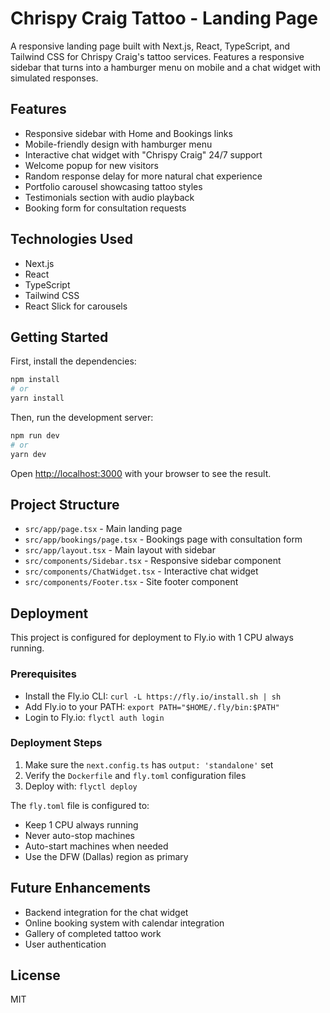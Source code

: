 # Chrispy Craig Tattoo - Landing Page

A responsive landing page built with Next.js, React, TypeScript, and Tailwind CSS for Chrispy Craig's tattoo services. Features a responsive sidebar that turns into a hamburger menu on mobile and a chat widget with simulated responses.

## Features

- Responsive sidebar with Home and Bookings links
- Mobile-friendly design with hamburger menu
- Interactive chat widget with "Chrispy Craig" 24/7 support
- Welcome popup for new visitors
- Random response delay for more natural chat experience
- Portfolio carousel showcasing tattoo styles
- Testimonials section with audio playback
- Booking form for consultation requests

## Technologies Used

- Next.js
- React
- TypeScript
- Tailwind CSS
- React Slick for carousels

## Getting Started

First, install the dependencies:

```bash
npm install
# or
yarn install
```

Then, run the development server:

```bash
npm run dev
# or
yarn dev
```

Open [http://localhost:3000](http://localhost:3000) with your browser to see the result.

## Project Structure

- `src/app/page.tsx` - Main landing page
- `src/app/bookings/page.tsx` - Bookings page with consultation form
- `src/app/layout.tsx` - Main layout with sidebar
- `src/components/Sidebar.tsx` - Responsive sidebar component
- `src/components/ChatWidget.tsx` - Interactive chat widget
- `src/components/Footer.tsx` - Site footer component

## Deployment

This project is configured for deployment to Fly.io with 1 CPU always running.

### Prerequisites

- Install the Fly.io CLI: `curl -L https://fly.io/install.sh | sh`
- Add Fly.io to your PATH: `export PATH="$HOME/.fly/bin:$PATH"`
- Login to Fly.io: `flyctl auth login`

### Deployment Steps

1. Make sure the `next.config.ts` has `output: 'standalone'` set
2. Verify the `Dockerfile` and `fly.toml` configuration files
3. Deploy with: `flyctl deploy`

The `fly.toml` file is configured to:
- Keep 1 CPU always running
- Never auto-stop machines
- Auto-start machines when needed
- Use the DFW (Dallas) region as primary

## Future Enhancements

- Backend integration for the chat widget
- Online booking system with calendar integration
- Gallery of completed tattoo work
- User authentication

## License

MIT
